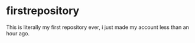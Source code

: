# firstrepository
This is literally my first repository ever, i just made my account less than an hour ago.
